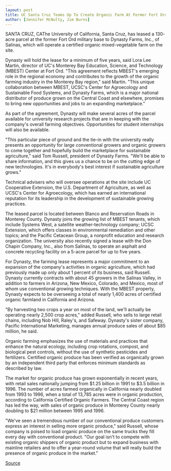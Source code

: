 ```yaml
---
layout: post
title: UC Santa Cruz Teams Up To Create Organic Farm At Former Fort Ord
author: [Jennifer McNulty, Jim Burns]
---
```


SANTA CRUZ, CA­The University of California, Santa Cruz, has leased a 130- acre parcel at the former Fort Ord military base to Dynasty Farms, Inc., of  Salinas, which will operate a certified organic mixed-vegetable farm on the  site.

Dynasty will hold the lease for a minimum of five years, said Lora Lee  Martin, director of UC's Monterey Bay Education, Science, and Technology  (MBEST) Center at Fort Ord. "This agreement reflects MBEST's emerging role  in the regional economy and contributes to the growth of the organic  farming industry in the Monterey Bay region," said Martin. "This unique  collaboration between MBEST, UCSC's Center for Agroecology and  Sustainable Food Systems, and Dynasty Farms, which is a major national  distributor of produce grown on the Central Coast and elsewhere, promises  to bring new opportunities and jobs to an expanding marketplace."

As part of the agreement, Dynasty will make several acres of the  parcel available for university research projects that are in keeping with  the company's overall farming objectives. Opportunities for student  internships will also be available.

"This particular piece of ground and the tie-in with the university  really presents an opportunity for large conventional growers and organic  growers to come together and hopefully build the marketplace for  sustainable agriculture," said Tom Russell, president of Dynasty Farms.  "We'll be able to share information, and this gives us a chance to be on the  cutting edge of new technologies. It's in everybody's best interest if  sustainable agriculture grows."

Technical advisers who will oversee operations at the site include UC  Cooperative Extension, the U.S. Department of Agriculture, as well as UCSC's  Center for Agroecology, which has earned an international reputation for its  leadership in the development of sustainable growing practices.

The leased parcel is located between Blanco and Reservation Roads in  Monterey County. Dynasty joins the growing list of MBEST tenants, which  include Systems West, a satellite weather-technology company; UCSC  Extension, which offers classes in environmental remediation and other  topics; and the Pacific Cetacean Group, a nonprofit education and research  organization. The university also recently signed a lease with the Don Chapin  Company, Inc., also from Salinas, to operate an asphalt and concrete  recycling facility on a 5-acre parcel for up to five years.

For Dynasty, the farming lease represents a major commitment to an  expansion of the company's activities in organic agriculture, which had  previously made up only about 1 percent of its business, said Russell.  Dynasty currently contracts with about 45 growers in the Salinas Valley, in  addition to farmers in Arizona, New Mexico, Colorado, and Mexico, most of  whom use conventional growing techniques. With the MBEST property,  Dynasty expects to be overseeing a total of nearly 1,400 acres of certified  organic farmland in California and Arizona.

"By harvesting two crops a year on most of the land, we'll actually be  operating nearly 2,500 crop acres," added Russell, who sells to large retail  chains, including Nob Hill, Raley's, and Safeway. Dynasty's sister company,  Pacific International Marketing, manages annual produce sales of about $85  million, he said.

Organic farming emphasizes the use of materials and practices that  enhance the natural ecology, including crop rotations, compost, and  biological pest controls, without the use of synthetic pesticides and  fertilizers. Certified organic produce has been verified as organically grown  by an independent third party that enforces minimum standards as described  by law.

The market for organic produce has grown exponentially in recent  years, with retail sales nationally jumping from $1.25 billion in 1991 to  $3.5 billion in 1996. The number of acres farmed organically in California  nearly doubled from 1993 to 1996, when a total of 13,785 acres were in  organic production, according to California Certified Organic Farmers. The  Central Coast region has led the way, with sales of organic produce in  Monterey County nearly doubling to $21 million between 1995 and 1996.

"We've seen a tremendous number of our conventional produce  customers express an interest in selling more organic produce," said  Russell, whose company is poised to load organic produce on the same trucks  they fill every day with conventional product. "Our goal isn't to compete  with existing organic shippers of organic product but to expand business  with mainline retailers and to offer a year-round volume that will really  build the presence of organic produce in the market."

[Source](http://www1.ucsc.edu/news_events/press_releases/archive/97-98/04-98/041398-UCSC_teams_up_to_st.html "Permalink to 041398-UCSC_teams_up_to_st")
